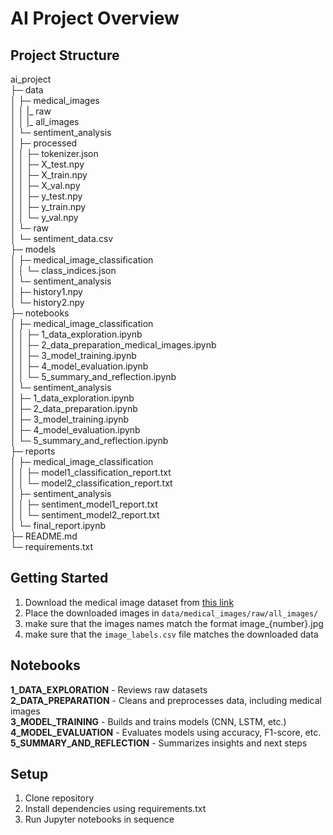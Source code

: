 # AI Project Overview

## Project Structure

ai_project                                        
├─ data                                           
│  ├─ medical_images                              
│  │  |_ raw                                      
│  │      |_ all_images                            
│  └─ sentiment_analysis                          
│     ├─ processed                                
│     │  ├─ tokenizer.json                        
│     │  ├─ X_test.npy                            
│     │  ├─ X_train.npy                           
│     │  ├─ X_val.npy                             
│     │  ├─ y_test.npy                            
│     │  ├─ y_train.npy                           
│     │  └─ y_val.npy                             
│     └─ raw                                      
│        └─ sentiment_data.csv                    
├─ models                                         
│  ├─ medical_image_classification                
│  │  └─ class_indices.json                                                  
│  └─ sentiment_analysis                          
│     ├─ history1.npy                             
│     └─ history2.npy                                            
├─ notebooks                                      
│  ├─ medical_image_classification                
│  │  ├─ 1_data_exploration.ipynb                 
│  │  ├─ 2_data_preparation_medical_images.ipynb  
│  │  ├─ 3_model_training.ipynb                   
│  │  ├─ 4_model_evaluation.ipynb                 
│  │  └─ 5_summary_and_reflection.ipynb           
│  └─ sentiment_analysis                          
│     ├─ 1_data_exploration.ipynb                 
│     ├─ 2_data_preparation.ipynb                 
│     ├─ 3_model_training.ipynb                   
│     ├─ 4_model_evaluation.ipynb                 
│     └─ 5_summary_and_reflection.ipynb           
├─ reports                                        
│  ├─ medical_image_classification                
│  │  ├─ model1_classification_report.txt         
│  │  └─ model2_classification_report.txt         
│  ├─ sentiment_analysis                          
│  │  ├─ sentiment_model1_report.txt              
│  │  └─ sentiment_model2_report.txt              
│  └─ final_report.ipynb                          
├─ README.md                                      
└─ requirements.txt                               

## Getting Started
1. Download the medical image dataset from [this link](https://huggingface.co/datasets/hf-vision/chest-xray-pneumonia)
2. Place the downloaded images in `data/medical_images/raw/all_images/`
3. make sure that the images names match the format image_{number}.jpg
4. make sure that the `image_labels.csv` file matches the downloaded data
 

## Notebooks
**1_DATA_EXPLORATION** - Reviews raw datasets  
**2_DATA_PREPARATION** - Cleans and preprocesses data, including medical images  
**3_MODEL_TRAINING** - Builds and trains models (CNN, LSTM, etc.)  
**4_MODEL_EVALUATION** - Evaluates models using accuracy, F1-score, etc.  
**5_SUMMARY_AND_REFLECTION** - Summarizes insights and next steps  

## Setup
1. Clone repository  
2. Install dependencies using requirements.txt  
3. Run Jupyter notebooks in sequence  
